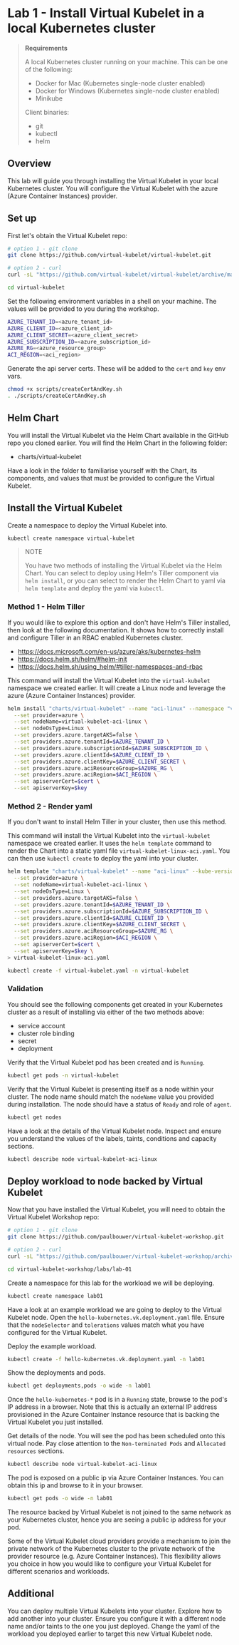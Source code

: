# Lab 1 - Install Virtual Kubelet in a local Kubernetes cluster

> **Requirements**
>
> A local Kubernetes cluster running on your machine. This can be one of the following:
> - Docker for Mac (Kubernetes single-node cluster enabled)
> - Docker for Windows (Kubernetes single-node cluster enabled)
> - Minikube
>
> Client binaries:
> - git
> - kubectl
> - helm

## Overview

This lab will guide you through installing the Virtual Kubelet in your local Kubernetes cluster. You will configure the Virtual Kubelet with the azure (Azure Container Instances) provider.

## Set up

First let's obtain the Virtual Kubelet repo:

```bash
# option 1 - git clone
git clone https://github.com/virtual-kubelet/virtual-kubelet.git

# option 2 - curl
curl -sL "https://github.com/virtual-kubelet/virtual-kubelet/archive/master.tar.gz" | tar -zx && mv virtual-kubelet-master virtual-kubelet

cd virtual-kubelet
```

Set the following environment variables in a shell on your machine. The values will be provided to you during the workshop.

```bash
AZURE_TENANT_ID=<azure_tenant_id>
AZURE_CLIENT_ID=<azure_client_id>
AZURE_CLIENT_SECRET=<azure_client_secret>
AZURE_SUBSCRIPTION_ID=<azure_subscription_id>
AZURE_RG=<azure_resource_group>
ACI_REGION=<aci_region>
```

Generate the api server certs. These will be added to the `cert` and `key` env vars.

```bash
chmod +x scripts/createCertAndKey.sh
. ./scripts/createCertAndKey.sh
```

## Helm Chart

You will install the Virtual Kubelet via the Helm Chart available in the GitHub repo you cloned earlier. You will find the Helm Chart in the following folder:

- charts/virtual-kubelet

Have a look in the folder to familiarise yourself with the Chart, its components, and values that must be provided to configure the Virtual Kubelet.

## Install the Virtual Kubelet

Create a namespace to deploy the Virtual Kubelet into.

```bash
kubectl create namespace virtual-kubelet
```
> NOTE
>
> You have two methods of installing the Virtual Kubelet via the Helm Chart. You can select to deploy using Helm's Tiller component via `helm install`, or you can select to render the Helm Chart to yaml via `helm template` and deploy the yaml via `kubectl`.
> 

### Method 1 - Helm Tiller

If you would like to explore this option and don't have Helm's Tiller installed, then look at the following documentation. It shows how to correctly install and configure Tiller in an RBAC enabled Kubernetes cluster.

- https://docs.microsoft.com/en-us/azure/aks/kubernetes-helm
- https://docs.helm.sh/helm/#helm-init
- https://docs.helm.sh/using_helm/#tiller-namespaces-and-rbac

This command will install the Virtual Kubelet into the `virtual-kubelet` namespace we created earlier. It will create a Linux node and leverage the azure (Azure Container Instances) provider.

```bash
helm install "charts/virtual-kubelet" --name "aci-linux" --namespace "virtual-kubelet" \
  --set provider=azure \
  --set nodeName=virtual-kubelet-aci-linux \
  --set nodeOsType=Linux \
  --set providers.azure.targetAKS=false \
  --set providers.azure.tenantId=$AZURE_TENANT_ID \
  --set providers.azure.subscriptionId=$AZURE_SUBSCRIPTION_ID \
  --set providers.azure.clientId=$AZURE_CLIENT_ID \
  --set providers.azure.clientKey=$AZURE_CLIENT_SECRET \
  --set providers.azure.aciResourceGroup=$AZURE_RG \
  --set providers.azure.aciRegion=$ACI_REGION \
  --set apiserverCert=$cert \
  --set apiserverKey=$key
```

### Method 2 - Render yaml

If you don't want to install Helm Tiller in your cluster, then use this method.

This command will install the Virtual Kubelet into the `virtual-kubelet` namespace we created earlier. It uses the `helm template` command to render the Chart into a static yaml file `virtual-kubelet-linux-aci.yaml`. You can then use `kubectl create` to deploy the yaml into your cluster.

```bash
helm template "charts/virtual-kubelet" --name "aci-linux" --kube-version "1.10" --namespace "virtual-kubelet" \
  --set provider=azure \
  --set nodeName=virtual-kubelet-aci-linux \
  --set nodeOsType=Linux \
  --set providers.azure.targetAKS=false \
  --set providers.azure.tenantId=$AZURE_TENANT_ID \
  --set providers.azure.subscriptionId=$AZURE_SUBSCRIPTION_ID \
  --set providers.azure.clientId=$AZURE_CLIENT_ID \
  --set providers.azure.clientKey=$AZURE_CLIENT_SECRET \
  --set providers.azure.aciResourceGroup=$AZURE_RG \
  --set providers.azure.aciRegion=$ACI_REGION \
  --set apiserverCert=$cert \
  --set apiserverKey=$key \
> virtual-kubelet-linux-aci.yaml

kubectl create -f virtual-kubelet.yaml -n virtual-kubelet
```

### Validation

You should see the following components get created in your Kubernetes cluster as a result of installing via either of the two methods above:

- service account
- cluster role binding
- secret
- deployment

Verify that the Virtual Kubelet pod has been created and is `Running`.

```bash
kubectl get pods -n virtual-kubelet
```

Verify that the Virtual Kubelet is presenting itself as a node within your cluster. The node name should match the `nodeName` value you provided during installation. The node should have a status of `Ready` and role of `agent`.

```bash
kubectl get nodes
```

Have a look at the details of the Virtual Kubelet node. Inspect and ensure you understand the values of the labels, taints, conditions and capacity sections.

```bash
kubectl describe node virtual-kubelet-aci-linux
```

## Deploy workload to node backed by Virtual Kubelet

Now that you have installed the Virtual Kubelet, you will need to obtain the Virtual Kubelet Workshop repo:

```bash
# option 1 - git clone
git clone https://github.com/paulbouwer/virtual-kubelet-workshop.git

# option 2 - curl
curl -sL "https://github.com/paulbouwer/virtual-kubelet-workshop/archive/master.tar.gz" | tar -zx && mv virtual-kubelet-workshop-master virtual-kubelet-workshop

cd virtual-kubelet-workshop/labs/lab-01
```

Create a namespace for this lab for the workload we will be deploying.

```bash
kubectl create namespace lab01
```

Have a look at an example workload we are going to deploy to the Virtual Kubelet node. Open the `hello-kubernetes.vk.deployment.yaml` file. Ensure that the `nodeSelector` and `tolerations` values match what you have configured for the Virtual Kubelet.

Deploy the example workload.

```bash
kubectl create -f hello-kubernetes.vk.deployment.yaml -n lab01
```

Show the deployments and pods.

```bash
kubectl get deployments,pods -o wide -n lab01
```

Once the `hello-kubernetes-*` pod is in a `Running` state, browse to the pod's IP address in a browser. Note that this is actually an external IP address provisioned in the Azure Container Instance resource that is backing the Virtual Kubelet you just installed.

Get details of the node. You will see the pod has been scheduled onto this virtual node. Pay close attention to the `Non-terminated Pods` and `Allocated resources` sections.

```bash
kubectl describe node virtual-kubelet-aci-linux
```

The pod is exposed on a public ip via Azure Container Instances. You can obtain this ip and browse to it in your browser.

```bash
kubectl get pods -o wide -n lab01
```

The resource backed by Virtual Kubelet is not joined to the same network as your Kubernetes cluster, hence you are seeing a public ip address for your pod.

Some of the Virtual Kubelet cloud providers provide a mechanism to join the private network of the Kubernetes cluster to the private network of the provider resource (e.g. Azure Container Instances). This flexibility allows you choice in how you would like to configure your Virtual Kubelet for different scenarios and workloads.

## Additional

You can deploy multiple Virtual Kubelets into your cluster. Explore how to add another into your cluster. Ensure you configure it with a different node name and/or taints to the one you just deployed. Change the yaml of the workload you deployed earlier to target this new Virtual Kubelet node.